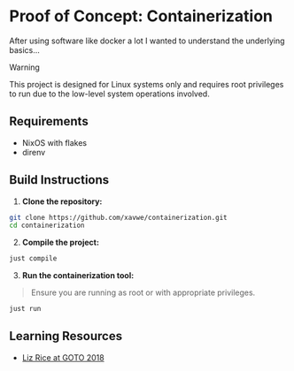 # Proof of Concept: Containerization

After using software like docker a lot I wanted to understand the underlying basics...

> [!WARNING]  
> This project is designed for Linux systems only and requires root privileges to run due to the low-level system operations involved.

## Requirements

- NixOS with flakes
- direnv

## Build Instructions

1. **Clone the repository:**

  ```bash
  git clone https://github.com/xavwe/containerization.git
  cd containerization
  ```

2. **Compile the project:**

  ```bash
  just compile
  ```

3. **Run the containerization tool:**

  > Ensure you are running as root or with appropriate privileges.

  ```bash
  just run
  ```

## Learning Resources

- [Liz Rice at GOTO 2018](https://www.youtube.com/watch?v=8fi7uSYlOdc)

